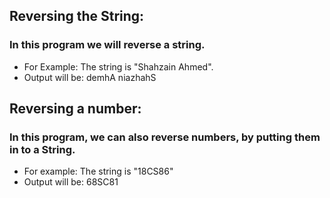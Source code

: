 ## Reversing the String: 
### In this program we will reverse a string. 
- For Example: The string is "Shahzain Ahmed".
- Output will be: demhA niazhahS

## Reversing a number:
### In this program, we can also reverse numbers, by putting them in to a String.
- For example: The string is "18CS86"
- Output will be: 68SC81
